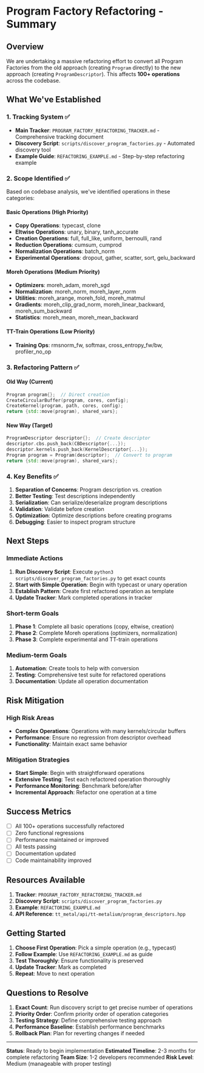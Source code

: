 # Program Factory Refactoring - Summary

## Overview

We are undertaking a massive refactoring effort to convert all Program Factories from the old approach (creating `Program` directly) to the new approach (creating `ProgramDescriptor`). This affects **100+ operations** across the codebase.

## What We've Established

### 1. Tracking System ✅
- **Main Tracker**: `PROGRAM_FACTORY_REFACTORING_TRACKER.md` - Comprehensive tracking document
- **Discovery Script**: `scripts/discover_program_factories.py` - Automated discovery tool
- **Example Guide**: `REFACTORING_EXAMPLE.md` - Step-by-step refactoring example

### 2. Scope Identified ✅
Based on codebase analysis, we've identified operations in these categories:

#### Basic Operations (High Priority)
- **Copy Operations**: typecast, clone
- **Eltwise Operations**: unary, binary, tanh_accurate
- **Creation Operations**: full, full_like, uniform, bernoulli, rand
- **Reduction Operations**: cumsum, cumprod
- **Normalization Operations**: batch_norm
- **Experimental Operations**: dropout, gather, scatter, sort, gelu_backward

#### Moreh Operations (Medium Priority)
- **Optimizers**: moreh_adam, moreh_sgd
- **Normalization**: moreh_norm, moreh_layer_norm
- **Utilities**: moreh_arange, moreh_fold, moreh_matmul
- **Gradients**: moreh_clip_grad_norm, moreh_linear_backward, moreh_sum_backward
- **Statistics**: moreh_mean, moreh_mean_backward

#### TT-Train Operations (Low Priority)
- **Training Ops**: rmsnorm_fw, softmax, cross_entropy_fw/bw, profiler_no_op

### 3. Refactoring Pattern ✅

#### Old Way (Current)
```cpp
Program program{};  // Direct creation
CreateCircularBuffer(program, cores, config);
CreateKernel(program, path, cores, config);
return {std::move(program), shared_vars};
```

#### New Way (Target)
```cpp
ProgramDescriptor descriptor{};  // Create descriptor
descriptor.cbs.push_back(CBDescriptor{...});
descriptor.kernels.push_back(KernelDescriptor{...});
Program program = Program(descriptor);  // Convert to program
return {std::move(program), shared_vars};
```

### 4. Key Benefits ✅
1. **Separation of Concerns**: Program description vs. creation
2. **Better Testing**: Test descriptions independently
3. **Serialization**: Can serialize/deserialize program descriptions
4. **Validation**: Validate before creation
5. **Optimization**: Optimize descriptions before creating programs
6. **Debugging**: Easier to inspect program structure

## Next Steps

### Immediate Actions
1. **Run Discovery Script**: Execute `python3 scripts/discover_program_factories.py` to get exact counts
2. **Start with Simple Operation**: Begin with typecast or unary operation
3. **Establish Pattern**: Create first refactored operation as template
4. **Update Tracker**: Mark completed operations in tracker

### Short-term Goals
1. **Phase 1**: Complete all basic operations (copy, eltwise, creation)
2. **Phase 2**: Complete Moreh operations (optimizers, normalization)
3. **Phase 3**: Complete experimental and TT-train operations

### Medium-term Goals
1. **Automation**: Create tools to help with conversion
2. **Testing**: Comprehensive test suite for refactored operations
3. **Documentation**: Update all operation documentation

## Risk Mitigation

### High Risk Areas
- **Complex Operations**: Operations with many kernels/circular buffers
- **Performance**: Ensure no regression from descriptor overhead
- **Functionality**: Maintain exact same behavior

### Mitigation Strategies
- **Start Simple**: Begin with straightforward operations
- **Extensive Testing**: Test each refactored operation thoroughly
- **Performance Monitoring**: Benchmark before/after
- **Incremental Approach**: Refactor one operation at a time

## Success Metrics

- [ ] All 100+ operations successfully refactored
- [ ] Zero functional regressions
- [ ] Performance maintained or improved
- [ ] All tests passing
- [ ] Documentation updated
- [ ] Code maintainability improved

## Resources Available

1. **Tracker**: `PROGRAM_FACTORY_REFACTORING_TRACKER.md`
2. **Discovery Script**: `scripts/discover_program_factories.py`
3. **Example**: `REFACTORING_EXAMPLE.md`
4. **API Reference**: `tt_metal/api/tt-metalium/program_descriptors.hpp`

## Getting Started

1. **Choose First Operation**: Pick a simple operation (e.g., typecast)
2. **Follow Example**: Use `REFACTORING_EXAMPLE.md` as guide
3. **Test Thoroughly**: Ensure functionality is preserved
4. **Update Tracker**: Mark as completed
5. **Repeat**: Move to next operation

## Questions to Resolve

1. **Exact Count**: Run discovery script to get precise number of operations
2. **Priority Order**: Confirm priority order of operation categories
3. **Testing Strategy**: Define comprehensive testing approach
4. **Performance Baseline**: Establish performance benchmarks
5. **Rollback Plan**: Plan for reverting changes if needed

---

**Status**: Ready to begin implementation
**Estimated Timeline**: 2-3 months for complete refactoring
**Team Size**: 1-2 developers recommended
**Risk Level**: Medium (manageable with proper testing)

